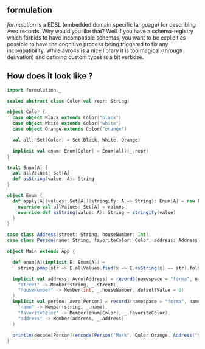 formulation
---

_formulation_ is a EDSL (embedded domain specific language) for describing Avro records. Why would you like that? Well if you have a schema-registry which forbids to have incompatible schemas, you want to be explicit as possible to have the cognitive process being triggered to fix any incompatibility. While avro4s is a nice library it is too magical (through derivation) and defining custom types is a bit verbose.

## How does it look like ?

```scala
import formulation._

sealed abstract class Color(val repr: String)

object Color {
  case object Black extends Color("black")
  case object White extends Color("white")
  case object Orange extends Color("orange")

  val all: Set[Color] = Set(Black, White, Orange)

  implicit val enum: Enum[Color] = Enum(all)(_.repr)
}

trait Enum[A] {
  val allValues: Set[A]
  def asString(value: A): String
}

object Enum {
  def apply[A](values: Set[A])(stringify: A => String): Enum[A] = new Enum[A] {
    override val allValues: Set[A] = values
    override def asString(value: A): String = stringify(value)
  }
}

case class Address(street: String, houseNumber: Int)
case class Person(name: String, favoriteColor: Color, address: Address)

object Main extends App {

  def enum[A](implicit E: Enum[A]) =
    string.pmap(str => E.allValues.find(x => E.asString(x) == str).fold[Either[Throwable, A]](Left(new Throwable(s"Value $str not found")))(Right.apply))(E.asString)

  implicit val address: Avro[Address] = record3(namespace = "forma", name = "Address")(Address.apply)(
    "street" -> Member(string, _.street),
    "houseNumber" -> Member(int, _.houseNumber, defaultValue = 0)
  )
  implicit val person: Avro[Person] = record3(namespace = "forma", name = "Person")(Person.apply)(
    "name" -> Member(string, _.name),
    "favoriteColor" -> Member(enum[Color], _.favoriteColor),
    "address" -> Member(address, _.address)
  )

  println(decode[Person](encode(Person("Mark", Color.Orange, Address("Scalastreet", 4))))
}
```


